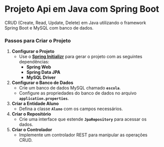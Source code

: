 # **Projeto Api em Java com Spring Boot**

CRUD (Create, Read, Update, Delete) em Java utilizando o framework Spring Boot e MySQL com banco de dados.

### **Passos para Criar o Projeto**

1. **Configurar o Projeto**
    - Use o [**Spring Initializr**](https://start.spring.io/) para gerar o projeto com as seguintes dependências:
        - **Spring Web**
        - **Spring Data JPA**
        - **MySQL Driver**
2. **Configurar o Banco de Dados**
    - Crie um banco de dados MySQL chamado **`escola`**.
    - Configure as propriedades do banco de dados no arquivo **`application.properties`**.
3. **Criar a Entidade Aluno**
    - Defina a classe **`Aluno`** com os campos necessários.
4. **Criar o Repositório**
    - Crie uma interface que estende **`JpaRepository`** para acessar os dados.
5. **Criar o Controlador**
    - Implemente um controlador REST para manipular as operações CRUD.
